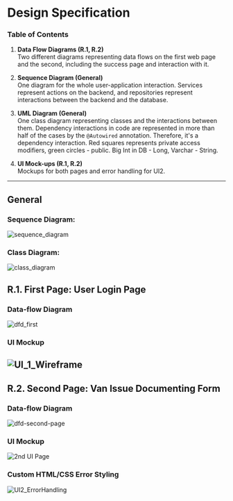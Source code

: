 # Design Specification
### Table of Contents

1. **Data Flow Diagrams (R.1, R.2)**  
   Two different diagrams representing data flows on the first web page and the second, including the success page and interaction with it.

2. **Sequence Diagram (General)**  
   One diagram for the whole user-application interaction. Services represent actions on the backend, and repositories represent interactions between the backend and the database.

3. **UML Diagram (General)**  
   One class diagram representing classes and the interactions between them. Dependency interactions in code are represented in more than half of the cases by the `@Autowired` annotation. Therefore, it's a dependency interaction. Red squares represents private access modifiers, green circles - public. Big Int in DB - Long, Varchar - String.

4. **UI Mock-ups (R.1, R.2)**  
   Mockups for both pages and error handling for UI2.
---
## General 
### Sequence Diagram: 
![sequence_diagram](https://github.com/user-attachments/assets/ea6d54c9-aacc-47c9-9f86-6ccaa03b5738)

### Class Diagram: 
![class_diagram](https://github.com/user-attachments/assets/efc7151e-892a-40e6-94a3-6ce2c3ced4e0)

## R.1. First Page: User Login Page

### Data-flow Diagram
![dfd_first](https://github.com/user-attachments/assets/558840c1-6c09-4b8a-b456-359e1506116f)

### UI Mockup
![UI_1_Wireframe](https://github.com/user-attachments/assets/a2a99a94-267e-41e7-8d73-b72ce78e07ad)
---
## R.2. Second Page: Van Issue Documenting Form

### Data-flow Diagram
![dfd-second-page](https://github.com/user-attachments/assets/d622bd1d-ac31-4b0e-92e6-e7c9bf67c199)
### UI Mockup
![2nd UI Page](https://github.com/user-attachments/assets/f10dd7cb-56b8-4694-9310-21fae30e4175)

### Custom HTML/CSS Error Styling
![UI2_ErrorHandling](https://github.com/user-attachments/assets/0889ed33-422f-494a-bc92-43bdd3a22638)

